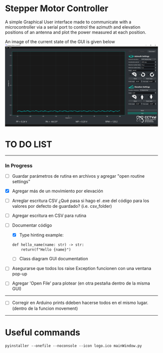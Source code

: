 # Stepper Motor Controller
A simple Graphical User interface made to communicate with a microcontroller via a serial port to control the azimuth and elevation positions of an antenna and plot the power measured at each position.

An image of the current state of the GUI is given below
![image](GUI_mockup.png)

# TO DO LIST
------------------------------------------------------------------
### In Progress
- [ ] Guardar parámetros de rutina en archivos  y agregar "open routine settings"

- [x] Agregar más de un movimiento por elevación

- [ ] Arreglar escritura CSV ¿Qué pasa si hago el .exe del código para los valores por defecto de guardado? (i.e. csv_folder)
- [ ] Agregar escritura en CSV para rutina
- [ ] Documentar código
    - [x] Type hinting example:
    ```
    def hello_name(name: str) -> str:
        return(f"Hello {name}")
    ```
    - [ ] Class diagram GUI documentation
- [ ] Asegurarse que todos los raise Exception funcionen con una ventana pop-up
- [ ] Agregar 'Open File' para plotear (en otra pestaña dentro de la misma GUI)

-------------------------------------------------------------
- [ ] Corregir en Arduino prints ddeben hacerse todos en el mismo lugar. (dentro de la funcion movement)
-------------------------------------------------------------------

# Useful commands
```
pyinstaller --onefile --noconsole --icon logo.ico mainWindow.py
```
